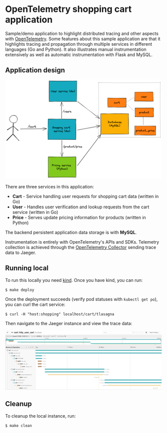 # OpenTelemetry shopping cart application

Sample/demo application to highlight distributed tracing and other aspects with [OpenTelemetry](https://opentelemetry.io/). Some features about this sample application are that it highlights tracing and propagation through multiple services in different languages (Go and Python). It also illustrates manual instrumentation extensively as well as automatic instrumentation with Flask and MySQL.

## Application design

![Application design](./images/otel-shopping-cart-design.png)

There are three services in this application:

* **Cart** - Service handling user requests for shopping cart data (written in Go)
* **User** - Handles user verification and lookup requests from the cart service (written in Go)
* **Price** - Serves update pricing information for products (written in Python)

The backend persistent application data storage is with **MySQL**.

Instrumentation is entirely with OpenTelemetry's APIs and SDKs. Telemetry collection is achieved through the [OpenTelemetry Collector](https://github.com/open-telemetry/opentelemetry-collector) sending trace data to Jaeger.

## Running local

To run this locally you need [kind](https://kind.sigs.k8s.io/). Once you have kind, you can run:

```
$ make deploy
```

Once the deployment succeeds (verify pod statuses with `kubectl get po`), you can curl the cart service:

```
$ curl -H "host:shopping" localhost/cart/tlasagna
```

Then navigate to the Jaeger instance and view the trace data:

![Jaeger trace data](./images/otel-shopping-cart-jaeger-trace.png)

## Cleanup

To cleanup the local instance, run:

```
$ make clean
```
